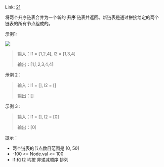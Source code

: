Link: [21](https://leetcode.cn/problems/merge-two-sorted-lists/)



将两个升序链表合并为一个新的 **升序** 链表并返回。新链表是通过拼接给定的两个链表的所有节点组成的。



示例1:

![](https://assets.leetcode.com/uploads/2020/10/03/merge_ex1.jpg)



> 输入：l1 = [1,2,4], l2 = [1,3,4]
>
> 
>
> 输出：[1,1,2,3,4,4]

示例 2：

> 输入：l1 = [], l2 = []
>
> 
>
> 输出：[]

示例 3：

> 输入：l1 = [], l2 = [0]
>
> 
>
> 输出：[0]


提示：

- 两个链表的节点数目范围是 [0, 50]
- -100 <= Node.val <= 100
- l1 和 l2 均按 非递减顺序 排列


